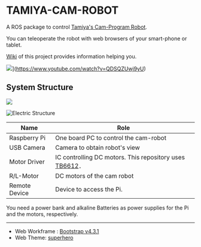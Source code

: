 # TAMIYA-CAM-ROBOT

A ROS package to control [Tamiya's Cam-Program Robot](https://www.tamiya.com/english/products/70227/index.htm).

You can teleoperate the robot with web browsers of your smart-phone or tablet.

[Wiki](https://github.com/botamochi6277/tamiya_cam_robot/wiki) of this project provides information helping you.

![](https://img.youtube.com/vi/QDSQZUwj9yU/0.jpg)](https://www.youtube.com/watch?v=QDSQZUwj9yU)

## System Structure

![](img/structure.png)

![Electric Structure](img/tamiya_control.png)

| Name | Role                                                                                   | 
|--------------------------------------|--------------------------------------------------------|
| Raspberry Pi | One board PC to control the cam-robot                                              |    
| USB Camera  |Camera to obtain robot's view                                                     |    
| Motor Driver |IC controlling DC motors. This repository uses [TB6612](https//www.switch-science.com/catalog/3586/)．                                 |  
| R/L-Motor | DC motors of the cam robot                                                                                             
| Remote Device | Device to access the Pi.|                                                 

You need a power bank and alkaline Batteries as power supplies for the Pi and the motors, respectively.

---

- Web Workframe : [Bootstrap v4.3.1](https://getbootstrap.com/)
- Web Theme: [superhero](https://bootswatch.com/superhero/)

